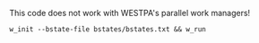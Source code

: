 This code does not work with WESTPA's parallel work managers!

```
w_init --bstate-file bstates/bstates.txt && w_run
```
